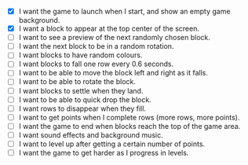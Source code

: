 - [x] I want the game to launch when I start, and show an empty game background.
- [x] I want a block to appear at the top center of the screen.
- [ ] I want to see a preview of the next randomly chosen block.
- [ ] I want the next block to be in a random rotation.
- [ ] I want blocks to have random colours.
- [ ] I want blocks to fall one row every 0.6 seconds.
- [ ] I want to be able to move the block left and right as it falls.
- [ ] I want to be able to rotate the block.
- [ ] I want blocks to settle when they land.
- [ ] I want to be able to quick drop the block.
- [ ] I want rows to disappear when they fill.
- [ ] I want to get points when I complete rows (more rows, more points).
- [ ] I want the game to end when blocks reach the top of the game area.
- [ ] I want sound effects and background music.
- [ ] I want to level up after getting a certain number of points.
- [ ] I want the game to get harder as I progress in levels.
